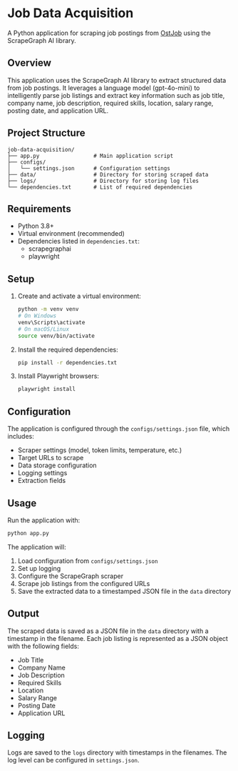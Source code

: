 # Job Data Acquisition

A Python application for scraping job postings from [OstJob](https://www.ostjob.ch/job/alle-jobs) using the ScrapeGraph AI library.

## Overview

This application uses the ScrapeGraph AI library to extract structured data from job postings. It leverages a language model (gpt-4o-mini) to intelligently parse job listings and extract key information such as job title, company name, job description, required skills, location, salary range, posting date, and application URL.

## Project Structure

```
job-data-acquisition/
├── app.py                 # Main application script
├── configs/
│   └── settings.json      # Configuration settings
├── data/                  # Directory for storing scraped data
├── logs/                  # Directory for storing log files
└── dependencies.txt       # List of required dependencies
```

## Requirements

- Python 3.8+
- Virtual environment (recommended)
- Dependencies listed in `dependencies.txt`:
  - scrapegraphai
  - playwright

## Setup

1. Create and activate a virtual environment:
   ```bash
   python -m venv venv
   # On Windows
   venv\Scripts\activate
   # On macOS/Linux
   source venv/bin/activate
   ```

2. Install the required dependencies:
   ```bash
   pip install -r dependencies.txt
   ```

3. Install Playwright browsers:
   ```bash
   playwright install
   ```

## Configuration

The application is configured through the `configs/settings.json` file, which includes:

- Scraper settings (model, token limits, temperature, etc.)
- Target URLs to scrape
- Data storage configuration
- Logging settings
- Extraction fields

## Usage

Run the application with:

```bash
python app.py
```

The application will:
1. Load configuration from `configs/settings.json`
2. Set up logging
3. Configure the ScrapeGraph scraper
4. Scrape job listings from the configured URLs
5. Save the extracted data to a timestamped JSON file in the `data` directory

## Output

The scraped data is saved as a JSON file in the `data` directory with a timestamp in the filename. Each job listing is represented as a JSON object with the following fields:

- Job Title
- Company Name
- Job Description
- Required Skills
- Location
- Salary Range
- Posting Date
- Application URL

## Logging

Logs are saved to the `logs` directory with timestamps in the filenames. The log level can be configured in `settings.json`.
